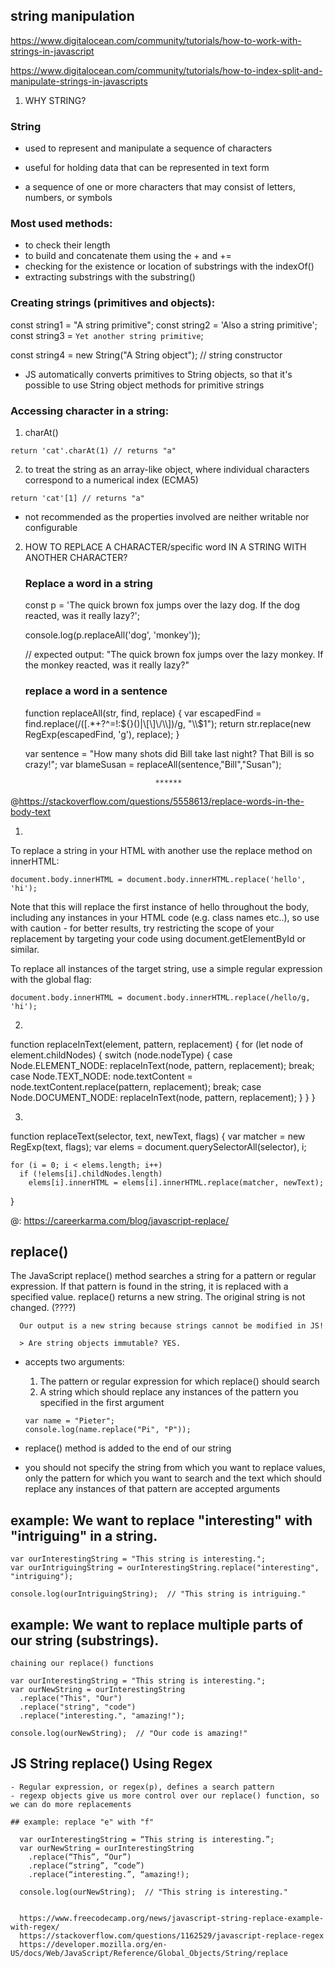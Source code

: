 ## string manipulation 

https://www.digitalocean.com/community/tutorials/how-to-work-with-strings-in-javascript

https://www.digitalocean.com/community/tutorials/how-to-index-split-and-manipulate-strings-in-javascripts




1. WHY STRING?

### String

  - used to represent and manipulate a sequence of characters
  - useful for holding data that can be represented in text form

  - a sequence of one or more characters that may consist of letters, numbers, or symbols


### Most used methods:

  - to check their length
  - to build and concatenate them using the + and +=
  - checking for the existence or location of substrings with the indexOf()
  - extracting substrings with the substring()


### Creating strings (primitives and objects): 

  const string1 = "A string primitive";
  const string2 = 'Also a string primitive';
  const string3 = `Yet another string primitive`;

  const string4 = new String("A String object");   // string constructor

  * JS automatically converts primitives to String objects, so that it's possible to use String object methods for primitive strings


### Accessing character in a string: 

  1. charAt()

    return 'cat'.charAt(1) // returns "a"

  2. to treat the string as an array-like object, where individual characters correspond to a numerical index (ECMA5)

    return 'cat'[1] // returns "a"

  * not recommended as the properties involved are neither writable nor configurable


2. HOW TO REPLACE A CHARACTER/specific word IN A STRING WITH ANOTHER CHARACTER?


    ### Replace a word in a string

      const p = 'The quick brown fox jumps over the lazy dog. If the dog reacted, was it really lazy?';

      console.log(p.replaceAll('dog', 'monkey'));

      // expected output: "The quick brown fox jumps over the lazy monkey. If the monkey reacted, was it really lazy?"


    ### replace a word in a sentence

      function replaceAll(str, find, replace) {
        var escapedFind = find.replace(/([.*+?^=!:${}()|\[\]\/\\])/g, "\\$1");
        return str.replace(new RegExp(escapedFind, 'g'), replace);
      }

      var sentence = "How many shots did Bill take last night? That Bill is so crazy!";
      var blameSusan = replaceAll(sentence,"Bill","Susan"); 


                                    ****** 



@https://stackoverflow.com/questions/5558613/replace-words-in-the-body-text

  1. 

  To replace a string in your HTML with another use the replace method on innerHTML:

    document.body.innerHTML = document.body.innerHTML.replace('hello', 'hi');

  Note that this will replace the first instance of hello throughout the body, including any instances in your HTML code (e.g. class names etc..), so use with caution - for better results, try restricting the scope of your replacement by targeting your code using document.getElementById or similar.

  To replace all instances of the target string, use a simple regular expression with the global flag:

    document.body.innerHTML = document.body.innerHTML.replace(/hello/g, 'hi');


  2. 

  function replaceInText(element, pattern, replacement) {
      for (let node of element.childNodes) {
          switch (node.nodeType) {
              case Node.ELEMENT_NODE:
                  replaceInText(node, pattern, replacement);
                  break;
            case Node.TEXT_NODE:
                node.textContent = node.textContent.replace(pattern, replacement);
                break;
            case Node.DOCUMENT_NODE:
                replaceInText(node, pattern, replacement);
        }
    }
}


  3. 

  function replaceText(selector, text, newText, flags) {
    var matcher = new RegExp(text, flags);
    var elems = document.querySelectorAll(selector), i;

    for (i = 0; i < elems.length; i++)
      if (!elems[i].childNodes.length)
        elems[i].innerHTML = elems[i].innerHTML.replace(matcher, newText);
  }



@: https://careerkarma.com/blog/javascript-replace/

  ## replace()

  The JavaScript replace() method searches a string for a pattern or regular expression.
  If that pattern is found in the string, it is replaced with a specified value. replace() returns a new string.
  The original string is not changed.   (????)

      Our output is a new string because strings cannot be modified in JS!
      
      > Are string objects immutable? YES.

  - accepts two arguments:

      1. The pattern or regular expression for which replace() should search
      2. A string which should replace any instances of the pattern you specified in the first argument

        var name = "Pieter";
        console.log(name.replace("Pi", "P"));

  - replace() method is added to the end of our string
  
  - you should not specify the string from which you want to replace values, only the pattern for which you want to search and the text which should replace any instances of that pattern are accepted arguments


  ## example: We want to replace "interesting" with "intriguing" in a string. 

    var ourInterestingString = "This string is interesting.";
    var ourIntriguingString = ourInterestingString.replace("interesting", "intriguing");
    
    console.log(ourIntriguingString);  // "This string is intriguing."

  
  ## example: We want to replace multiple parts of our string (substrings).

    chaining our replace() functions

    var ourInterestingString = "This string is interesting.";
    var ourNewString = ourInterestingString
      .replace("This", "Our")
      .replace("string", "code")
      .replace("interesting.", "amazing!");

    console.log(ourNewString);  // "Our code is amazing!"



  ## JS String replace() Using Regex

    - Regular expression, or regex(p), defines a search pattern
    - regexp objects give us more control over our replace() function, so we can do more replacements

    ## example: replace "e" with "f"

      var ourInterestingString = “This string is interesting.”;
      var ourNewString = ourInterestingString
        .replace(“This”, “Our”)
        .replace(“string”, “code”)
        .replace(“interesting.”, “amazing!);

      console.log(ourNewString);  // "This string is interesting."


      https://www.freecodecamp.org/news/javascript-string-replace-example-with-regex/
      https://stackoverflow.com/questions/1162529/javascript-replace-regex
      https://developer.mozilla.org/en-US/docs/Web/JavaScript/Reference/Global_Objects/String/replace
      